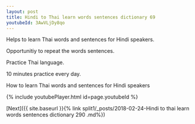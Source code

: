 ```yaml
---
layout: post
title: Hindi to Thai learn words sentences dictionary 69 
youtubeId: 3AwVLjDy8qo
---
```

 
 
Helps to learn Thai words and sentences for Hindi speakers.

Opportunitiy to repeat the words sentences. 

Practice Thai language. 
 
10 minutes practice every day. 
 
How to learn Thai words and sentences for Hindi speakers 
 
{% include youtubePlayer.html id=page.youtubeId %}
 
 
[Next]({{ site.baseurl }}{% link  split1/_posts/2018-02-24-Hindi to thai learn words sentences dictionary 290 .md%})
 
